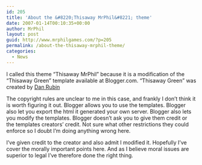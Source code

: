 ```yaml
---
id: 205
title: 'About the &#8220;Thisaway MrPhil&#8221; theme'
date: 2007-01-14T00:10:35+00:00
author: MrPhil
layout: post
guid: http://www.mrphilgames.com/?p=205
permalink: /about-the-thisaway-mrphil-theme/
categories:
  - News
---
```

I called this theme &#8220;Thisaway MrPhil&#8221; because it is a modification of the &#8220;Thisaway Green&#8221; template available at Blogger.com. &#8220;Thisaway Green&#8221; was created by [Dan Rubin](http://superfluousbanter.org/about/)

The copyright rules are unclear to me in this case, and frankly I don&#8217;t think it is worth figuring it out. Blogger allows you to use the templates. Blogger also let you export the html it generated your own server. Blogger also lets you modify the templates. Blogger doesn’t ask you to give them credit or the templates creators’ credit. Not sure what other restrictions they could enforce so I doubt I’m doing anything wrong here.

I&#8217;ve given credit to the creator and also admit I modified it. Hopefully I&#8217;ve cover the morally important points here. And as I believe moral issues are superior to legal I’ve therefore done the right thing.
